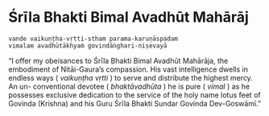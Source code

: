 # Śrīla Bhakti Bimal Avadhūt Mahārāj

    vande vaikuṇṭha-vṛtti-stham parama-karuṇāspadam
    vimalam avadhūtākhyaṁ govindāṅghari-niṣevayā

“I offer my obeisances to Śrīla Bhakti Bimal Avadhūt Mahārāja, the embodiment of Nitāi-Gaura’s compassion. His vast intelligence dwells in endless ways ( *vaikuṇṭha vṛtti* ) to serve and distribute the highest mercy. An un- conventional devotee ( *bhaktāvadhūta* ) he is pure ( *vimal* ) as he possesses exclusive dedication to the service of the holy name lotus feet of Govinda (Krishna) and his Guru Śrīla Bhakti Sundar Govinda Dev-Goswāmī.”

